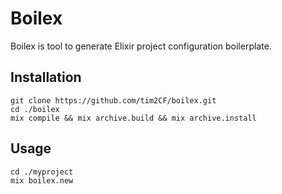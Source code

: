 # Boilex

Boilex is tool to generate Elixir project configuration boilerplate.

## Installation

```
git clone https://github.com/tim2CF/boilex.git
cd ./boilex
mix compile && mix archive.build && mix archive.install
```

## Usage

```
cd ./myproject
mix boilex.new
```
